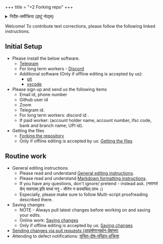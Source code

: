 +++
title = "+2 Forking repo"
+++

<details><summary>निर्देश-समीक्रिया (द्रष्टुं नोद्यम्)</summary>

- अधः _XYZ_ इति यद् अस्ति, तस्य स्थाने स्वीयं github-नाम प्रयुङ्क्ताम्। (Below, replace _'XYZ'_ with your github username.)
    - अथवैतत् प्रयुज्यतां यन्त्रम्: <input id="input_githubUserId" value="XYZ"></input><input id="input_repo" value="REPO"></input><button id="transformId" onclick="handleTransformIdBtnClick();">पाठम् परिवर्तय!!</button>
</details>

Welcome! To contribute text corrections, please follow the following linked instructions.

## Initial Setup
- Please install the below software.
  - [Telegram](https://desktop.telegram.org/)
  - For long term workers - [Discord](https://desktop.telegram.org/)
  - Additional software (Only if offline editing is accepted by us):
    - [git](https://git-scm.com/download/)
    - [vscode](https://code.visualstudio.com/)
- Please sign up and send us the following items
  - Email id, phone number
  - Github user id
  - Zoom
  - Telegram id.
  - For long term workers: discord id .
  - If paid worker: (account holder name, account number, ifsc code, bank and branch name; UPI id).
- Getting the files
  - [Forking the repository](2_forking-repo?githubUserId=XYZ&repo=REPO)
  - Only if offline editing is accepted by us: [Getting the files](offline-editing/2_getting_files?githubUserId=XYZ&repo=REPO)

## Routine work
- General editing instructions
  - Please read and understand [General editing instructions](/groups/dyuganga/projects/text/proofreading/editing).
  - Please read and understand [Markdown formatting instructions](/groups/dyuganga/projects/text/proofreading/editing/markdown).  
  - If you have any questions, don't ignore/ pretend - instead ask. (नावगतं चेन् नावगतम् इति वाच्यं ननु - मौनेन न कस्यचिल् लाभः।)
  - Especially, please make sure to follow Multi-script proofreading described there.
- Saving changes
  - NOTE - Always pull latest changes before working on and saving your edits.
  - Online work: [Saving changes](online-editing/saving-changes?githubUserId=XYZ&repo=REPO)
  - Only if offline editing is accepted by us: [Saving changes](offline-editing/4_saving-changes?githubUserId=XYZ&repo=REPO)
- [Sending changes via pull requests (आकर्षणाभ्यर्थन-प्रेषणम्)](4_sending-pull-request?githubUserId=XYZ&repo=REPO) 
- Attending to defect notifications: [सूचित-दोष-परिहार-प्रक्रिया](5_sUchita-doSha-parihAra-prativachane?githubUserId=XYZ&repo=REPO)

<script src="contribution-page-customizer.js"></script>
